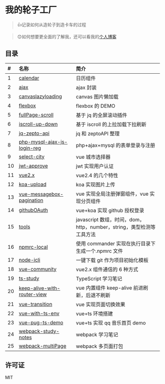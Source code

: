 # 我的轮子工厂

> :thumbsup:记录如何从造轮子到造卡车的过程

> :blush:如何想要更全面的了解我，还可以看我的[个人博客](https://github.com/dirkhe1051931999/hjBlog)

## 目录

| #   | 名称                                                                                                                   | 简介                                                                 |
| :-- | :--------------------------------------------------------------------------------------------------------------------- | :------------------------------------------------------------------- |
| 1   | [calendar](https://github.com/dirkhe1051931999/common-demo/tree/master/calendar)                                       | 日历组件                                                             |
| 2   | [ajax](https://github.com/dirkhe1051931999/common-demo/tree/master/ajax)                                               | ajax 封装                                                            |
| 3   | [canvaslazyloading](https://github.com/dirkhe1051931999/common-demo/tree/master/canvaslazyloading)                     | canvas 图片懒加载                                                    |
| 4   | [flexbox](https://github.com/dirkhe1051931999/common-demo/tree/master/flexbox)                                         | flexbox 的 DEMO                                                      |
| 5   | [fullPage-scroll](https://github.com/dirkhe1051931999/common-demo/tree/master/fullPage-scroll)                         | 基于 jq 的全屏滚动插件                                               |
| 6   | [iscroll-up-down](https://github.com/dirkhe1051931999/common-demo/tree/master/iscroll-up-down)                         | 基于 iscroll 的上拉加载下拉刷新                                      |
| 7   | [jq-zepto-api](https://github.com/dirkhe1051931999/common-demo/tree/master/jq-zepto-api)                               | jq 和 zeptoAPI 整理                                                  |
| 8   | [php-mysql-ajax-js-login-reg](https://github.com/dirkhe1051931999/common-demo/tree/master/php-mysql-ajax-js-login-reg) | php+ajax+mysql 的表单登录与注册                                      |
| 9   | [select-city](https://github.com/dirkhe1051931999/common-demo/tree/master/select-city)                                 | vue 城市选择器                                                       |
| 10  | [jwt-approve](https://github.com/dirkhe1051931999/common-demo/tree/master/jwt-approve)                                 | jwt 实现用户认证                                                     |
| 11  | [vue2.x](https://github.com/dirkhe1051931999/common-demo/tree/master/vue2.x)                                           | vue2.4 的几个特性                                                    |
| 12  | [koa-upload](https://github.com/dirkhe1051931999/common-demo/tree/master/koa-upload)                                   | koa 实现图片上传                                                     |
| 13  | [vue-messagebox-pagination](https://github.com/dirkhe1051931999/common-demo/tree/master/vue-messageBox-pagination)     | vue 实现全局注册弹窗组件，vue 实现分页组件                           |
| 14  | [githubOAuth](https://github.com/dirkhe1051931999/common-demo/tree/master/githubOAuth)                                 | vue+koa 实现 github 授权登录                                         |
| 15  | [tools](https://github.com/dirkhe1051931999/common-demo/tree/master/tools)                                             | javascript 数组，时间，dom，http，number，string，类型检测等工具方法 |
| 16  | [npmrc-local](https://github.com/dirkhe1051931999/common-demo/tree/master/npmrc-local)                                 | 使用 commander 实现在执行目录下生成一个.npmrc 文件                   |
| 17  | [node-icli](https://github.com/dirkhe1051931999/common-demo/tree/master/node-icli)                                     | 一键下载 git 作为项目初始化模板                                      |
| 18  | [vue-community](https://github.com/dirkhe1051931999/common-demo/tree/master/vue-community)                             | vue2.x 组件通信的 6 种方式                                           |
| 19  | [ts-study](https://github.com/dirkhe1051931999/common-demo/tree/master/ts-study)                                       | TypeScript 学习笔记                                                  |
| 20  | [keep-alive-with-router-view](https://github.com/dirkhe1051931999/common-demo/tree/master/keep-alive-with-router-view) | vue 内置组件 keep-alive 前进刷新，后退不刷新                         |
| 21  | [vue-transition](https://github.com/dirkhe1051931999/common-demo/tree/master/vue-transition)                           | vue 实现页面切换效果                                                 |
| 22  | [vue-with-ts-env](https://github.com/dirkhe1051931999/common-demo/tree/master/vue-with-ts-env)                         | vue+ts 环境搭建                                                      |
| 23  | [vue-pug-ts-demo](https://github.com/dirkhe1051931999/common-demo/tree/master/vue-pug-ts-demo)                         | vue+ts 实现 qq 音乐首页 demo                                         |
| 24  | [webpack-study-notes](https://github.com/dirkhe1051931999/common-demo/tree/master/webpack-study-notes)                 | webpack 学习笔记                                                     |
| 25  | [webpack-multiPage](https://github.com/dirkhe1051931999/common-demo/tree/master/webpack-multiPage)                     | webpack 多页面打包                                                   |

## 许可证

MIT
